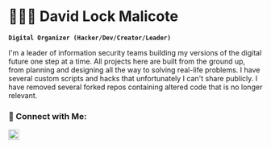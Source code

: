 # 👨🏼‍💻 David Lock Malicote 

**`Digital Organizer (Hacker/Dev/Creator/Leader)`**

I'm a leader of information security teams building my versions of the digital future one step at a time. All projects here are built from the ground
up, from planning and designing all the way to solving real-life problems. I have several custom scripts and hacks that unfortunately I can't share publicly. 
I have removed several forked repos containing altered code that is no longer relevant. 


### 🤝 Connect with Me:
<a href="https://www.linkedin.com/in/davidmalicote/"><img align="left" src="https://raw.githubusercontent.com/dlockmal/dlockmal/main/images/linkedin.svg" alt="David Malicote | LinkedIn" width="21px"/></a>


<!--
**dlockmal/dlockmal** is a ✨ _special_ ✨ repository because its `README.md` (this file) appears on your GitHub profile.

Here are some ideas to get you started:

- 🔭 I’m currently working on ...
- 🌱 I’m currently learning ...
- 👯 I’m looking to collaborate on ...
- 🤔 I’m looking for help with ...
- 💬 Ask me about ...
- 📫 How to reach me: ...
- 😄 Pronouns: ...
- ⚡ Fun fact: ...
-->
